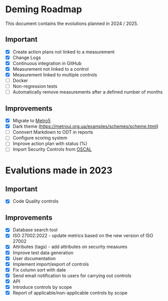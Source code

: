 # Deming Roadmap

This document contains the evolutions planned in 2024 / 2025.

## Important

* [x] Create action plans not linked to a measurement
* [x] Change Logs
* [x] Continuous integration in GitHub
* [x] Measurement not linked to a control
* [x] Measurement linked to multiple controls
* [ ] Docker
* [ ] Non-regression tests
* [ ] Automatically remove measurements after a defined number of months

## Improvements

* [x] Migrate to [Metro5](https://metroui.org.ua/)
* [x] Dark theme (https://metroui.org.ua/examples/schemes/scheme.html)
* [ ] Connvert Markdown to ODT in reports
* [ ] Configure scoring system
* [ ] Improve action plan with status (%)
* [ ] Import Security Controls from [OSCAL](https://pages.nist.gov/OSCAL/)

# Evalutions made in 2023

## Important

* [x] Code Quality controls

## Improvements

* [x] Database search tool
* [x] ISO 27002:2022 - update metrics based on the new version of ISO 27002
* [x] Attributes (tags) - add attributes on security measures
* [x] Improve test data generation
* [x] User documentation
* [x] Implement import/export of controls
* [x] Fix column sort with date
* [x] Send email notification to users for carrying out controls
* [x] API
* [x] Introduce controls by scope
* [x] Report of applicable/non-applicable controls by scope
